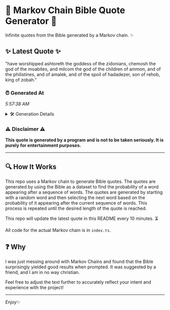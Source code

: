 # 📖 Markov Chain Bible Quote Generator 📖

Infinite quotes from the Bible generated by a Markov chain. ✨

## ✨ Latest Quote ✨
"have worshipped ashtoreth the goddess of the zidonians, chemosh the god of the moabites, and milcom the god of the children of ammon, and of the philistines, and of amalek, and of the spoil of hadadezer, son of rehob, king of zobah."

### ⏰ Generated At
*5:57:38 AM*

<details>
    <summary>🛠️ Generation Details</summary>
    <p>
        <strong>🌱 Seed:</strong> have<br>
        <strong>🔄 Iterations:</strong> 41<br>
        <strong>📜 Context History:</strong><br>[ have ]: worshipped<br>[ have, worshipped ]: ashtoreth<br>[ have, worshipped, ashtoreth ]: the<br>[ have, worshipped, ashtoreth, the ]: goddess<br>[ have, worshipped, ashtoreth, the, goddess ]: of<br>[ have, worshipped, ashtoreth, the, goddess, of ]: the<br>[ worshipped, ashtoreth, the, goddess, of, the ]: zidonians,<br>[ ashtoreth, the, goddess, of, the, zidonians, ]: chemosh<br>[ the, goddess, of, the, zidonians,, chemosh ]: the<br>[ goddess, of, the, zidonians,, chemosh, the ]: god<br>[ of, the, zidonians,, chemosh, the, god ]: of<br>[ the, zidonians,, chemosh, the, god, of ]: the<br>[ zidonians,, chemosh, the, god, of, the ]: moabites,<br>[ chemosh, the, god, of, the, moabites, ]: and<br>[ the, god, of, the, moabites,, and ]: milcom<br>[ god, of, the, moabites,, and, milcom ]: the<br>[ of, the, moabites,, and, milcom, the ]: god<br>[ the, moabites,, and, milcom, the, god ]: of<br>[ moabites,, and, milcom, the, god, of ]: the<br>[ and, milcom, the, god, of, the ]: children<br>[ milcom, the, god, of, the, children ]: of<br>[ the, god, of, the, children, of ]: ammon,<br>[ god, of, the, children, of, ammon, ]: and<br>[ of, the, children, of, ammon,, and ]: of<br>[ the, children, of, ammon,, and, of ]: the<br>[ children, of, ammon,, and, of, the ]: philistines,<br>[ of, ammon,, and, of, the, philistines, ]: and<br>[ ammon,, and, of, the, philistines,, and ]: of<br>[ and, of, the, philistines,, and, of ]: amalek,<br>[ of, the, philistines,, and, of, amalek, ]: and<br>[ the, philistines,, and, of, amalek,, and ]: of<br>[ philistines,, and, of, amalek,, and, of ]: the<br>[ and, of, amalek,, and, of, the ]: spoil<br>[ of, amalek,, and, of, the, spoil ]: of<br>[ amalek,, and, of, the, spoil, of ]: hadadezer,<br>[ and, of, the, spoil, of, hadadezer, ]: son<br>[ of, the, spoil, of, hadadezer,, son ]: of<br>[ the, spoil, of, hadadezer,, son, of ]: rehob,<br>[ spoil, of, hadadezer,, son, of, rehob, ]: king<br>[ of, hadadezer,, son, of, rehob,, king ]: of<br>[ hadadezer,, son, of, rehob,, king, of ]: zobah.<br>
    </p>
</details>

### ⚠️ Disclaimer ⚠️
**This quote is generated by a program and is not to be taken seriously. It is purely for entertainment purposes.**

---

## 🔍 How It Works

This repo uses a Markov chain to generate Bible quotes. The quotes are generated by using the Bible as a dataset to find the probability of a word appearing after a sequence of words. The quotes are generated by starting with a random word and then selecting the next word based on the probability of it appearing after the current sequence of words. This process is repeated until the desired length of the quote is reached.

This repo will update the latest quote in this README every 10 minutes. ⏳

All code for the actual Markov chain is in `index.ts`.

## ❓ Why

I was just messing around with Markov Chains and found that the Bible surprisingly yielded good results when prompted. 
It was suggested by a friend, and I am in no way christian.

Feel free to adjust the text further to accurately reflect your intent and experience with the project!

---

*Enjoy*✨

